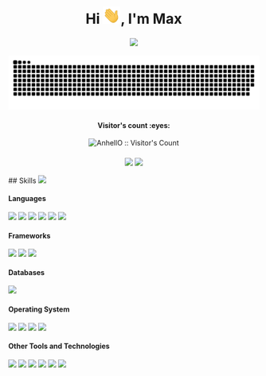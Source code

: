 <div align="center">
<h1 align="center">Hi <img width="35" src="https://github.com/1999AZZAR/1999AZZAR/blob/main/resources/img/waving.gif">, I'm Max</h1>
  <h4 align="center">
    <a>
  <img align="center" src="https://readme-typing-svg.herokuapp.com?font=Fira+Code&pause=1000&color=099F50&multiline=true&width=435&lines=a+trainee+at+oddity+code+in+germany" />
  </a>
  </h4>
</div>

<div align="center">
  <a href="">
  <img  src="https://github.com/1999AZZAR/1999AZZAR/blob/main/resources/img/grid-snake.svg"
       alt="snake" /></a>
</div>

<h4 align="center">Visitor's count :eyes:</h4>
<p align="center"><img src="https://profile-counter.glitch.me/{Maxiboy441}/count.svg" alt="AnhellO :: Visitor's Count" /></p>

<h4 align="center">
<a>
  <img align="center" src="https://github-readme-stats.vercel.app/api/top-langs/?username=maxiboy441&langs_count=10&theme=radical&layout=demo" />
</a>
<a>
  <img align="center" src="https://github-readme-stats.vercel.app/api?username=maxiboy441&show_icons=true&theme=radical" />
</a>
</h4>
## Skills <img src="https://media.giphy.com/media/iY8CRBdQXODJSCERIr/giphy.gif" width="30px">&nbsp; 

<h4> Languages</h4>
<span> 
  <img src="https://img.shields.io/badge/HTML5-E34F26?style=for-the-badge&logo=html5&logoColor=white">
  <img src="https://img.shields.io/badge/CSS3-1572B6?style=for-the-badge&logo=css3&logoColor=white">
  <img src="https://img.shields.io/badge/JavaScript-F7DF1E?style=for-the-badge&logo=javascript&logoColor=black">
  <img src="https://img.shields.io/badge/PHP-777BB4?style=for-the-badge&logo=php&logoColor=white">
  <img src="https://img.shields.io/badge/CSHARP-gray?style=for-the-badge&logo=csharp&logoColor=white">
  <img src="https://img.shields.io/badge/COBOL-023020?style=for-the-badge&logo=cobol&logoColor=black">
</span>

<h4> Frameworks </h4>
<span>
  <img src="https://img.shields.io/badge/npm-CB3837?style=for-the-badge&logo=npm&logoColor=white">
  <img src="https://img.shields.io/badge/Laravel-FF2D20?style=for-the-badge&logo=laravel&logoColor=white">
  <img src="https://img.shields.io/badge/ThreeJs-black?style=for-the-badge&logo=threejs&logoColor=white">
</span>

<h4> Databases </h4>
<span>
  <img src="https://img.shields.io/badge/MySQL-00000F?style=for-the-badge&logo=mysql&logoColor=white">
</span>

<h4> Operating System </h4>
<span>
  <img src="https://img.shields.io/badge/MACOS-F05032?style=for-the-badge&logo=macos&logoColor=white">
   <img src="https://img.shields.io/badge/Windows-0078D6?style=for-the-badge&logo=windows&logoColor=white">
  <img src="https://img.shields.io/badge/Linux-FCC624?style=for-the-badge&logo=linux&logoColor=black">
  <img src="https://img.shields.io/badge/DEBIAN-F05032?style=for-the-badge&logo=debian&logoColor=white">
</span>

<h4> Other Tools and Technologies </h4>
<span>
  <img src="https://img.shields.io/badge/Git-F05032?style=for-the-badge&logo=git&logoColor=white">
  <img src="https://img.shields.io/badge/PHPSTORM-purple?style=for-the-badge&logo=phpstorm&logoColor=white">
  <img src="https://img.shields.io/badge/Postman-FF6C37?style=for-the-badge&logo=Postman&logoColor=white">
  <img src="https://img.shields.io/badge/VSCODE-0078D6?style=for-the-badge&logo=visualstudio&logoColor=white">
  <img src="https://img.shields.io/badge/VISUALSTUDIO-BF40BF?style=for-the-badge&logo=visualstudio&logoColor=white">
  <img src="https://img.shields.io/badge/Xampp-F37623?style=for-the-badge&logo=xampp&logoColor=white">
</span>

